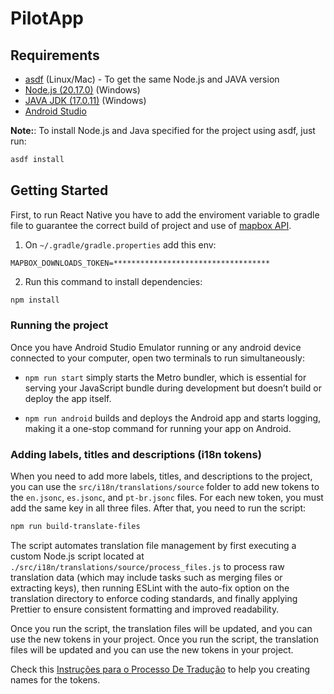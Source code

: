 # PilotApp

## Requirements

- [asdf](https://asdf-vm.com/) (Linux/Mac) - To get the same Node.js and JAVA version
- [Node.js (20.17.0)](https://nodejs.org/pt/blog/release/v20.17.0) (Windows)
- [JAVA JDK (17.0.11)](https://www.oracle.com/java/technologies/javase/17-0-11-relnotes.html) (Windows)
- [Android Studio](https://developer.android.com/studio?gad_source=1&gclid=Cj0KCQiAwtu9BhC8ARIsAI9JHakMDgxqXgZMkzwmiB8N-OhrjJjOIUgiI0VnSUhWullWMNl8fKYrljcaAihxEALw_wcB&gclsrc=aw.ds)


**Note:**: To install Node.js and Java specified for the project using asdf, just run:

```bash
asdf install
```



## Getting Started
First, to run React Native you have to add the enviroment variable to gradle file to guarantee the correct build of project and use of  [mapbox API](https://docs.mapbox.com/api/overview/). 

1. On `~/.gradle/gradle.properties` add this env:
   
`MAPBOX_DOWNLOADS_TOKEN=***********************************`


2. Run this command to install dependencies:
```bash
npm install
```


### Running the project

Once you have Android Studio Emulator running or any android device connected to your computer, open two terminals to run simultaneously:

- `npm run start` simply starts the Metro bundler, which is essential for serving your JavaScript bundle during development but doesn’t build or deploy the app itself.

- `npm run android` builds and deploys the Android app and starts logging, making it a one-stop command for running your app on Android.




### Adding labels, titles and descriptions (i18n tokens)

When you need to add more labels, titles, and descriptions to the project, you can use the `src/i18n/translations/source` folder to add new tokens to the `en.jsonc`, `es.jsonc`, and `pt-br.jsonc` files. For each new token, you must add the same key in all three files. After that, you need to run the script:


```bash
npm run build-translate-files
```


The script automates translation file management by first executing a custom Node.js script located at `./src/i18n/translations/source/process_files.js` to process raw translation data (which may include tasks such as merging files or extracting keys), then running ESLint with the auto-fix option on the translation directory to enforce coding standards, and finally applying Prettier to ensure consistent formatting and improved readability.

Once you run the script, the translation files will be updated, and you can use the new tokens in your project.
Once you run the script, the translation files will be updated and you can use the new tokens in your project.

Check this [Instruções para o Processo De Tradução](https://www.notion.so/nexatlas/Instru-es-para-o-Processo-De-Tradu-o-d9c8018579404a44bb9d61c94616c8ba?pvs=4) to help you creating names for the tokens.






